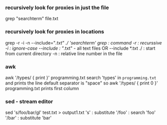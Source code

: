 ### recursively look for proxies in just the file
grep "searchterm" file.txt

### recursively look for proxies in locations
grep -r -i -n --include="*.txt" ./ 'searchterm'
  grep : command
  -r  : recurssive
  -i : ignore-case
  --include : "*.txt" - all text files OR --include \*.txt
  ./ : start from current directory
  -n : relative line number in the file

### awk
awk '/types/ { print }' programming.txt
  search 'types' in `programming.txt` and prints the line
  default separator is "space" so awk '/types/ { print 0 }' programming.txt prints first column 

### sed - stream editor
sed 's/foo/bar/gI' test.txt > output1.txt
  's' : substitute 
  '/foo' : search 'foo'
  '/bar' : substitute 'bar'
